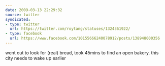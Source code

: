 ```yaml
---
date: 2009-03-13 22:29:32
source: twitter
syndicated:
- type: twitter
  url: https://twitter.com/roytang/statuses/1324361922/
- type: facebook
  url: https://www.facebook.com/10155666240078912/posts/138948000356
---
```


went out to look for (real) bread, took 45mins to find an open bakery. this city needs to wake up earlier